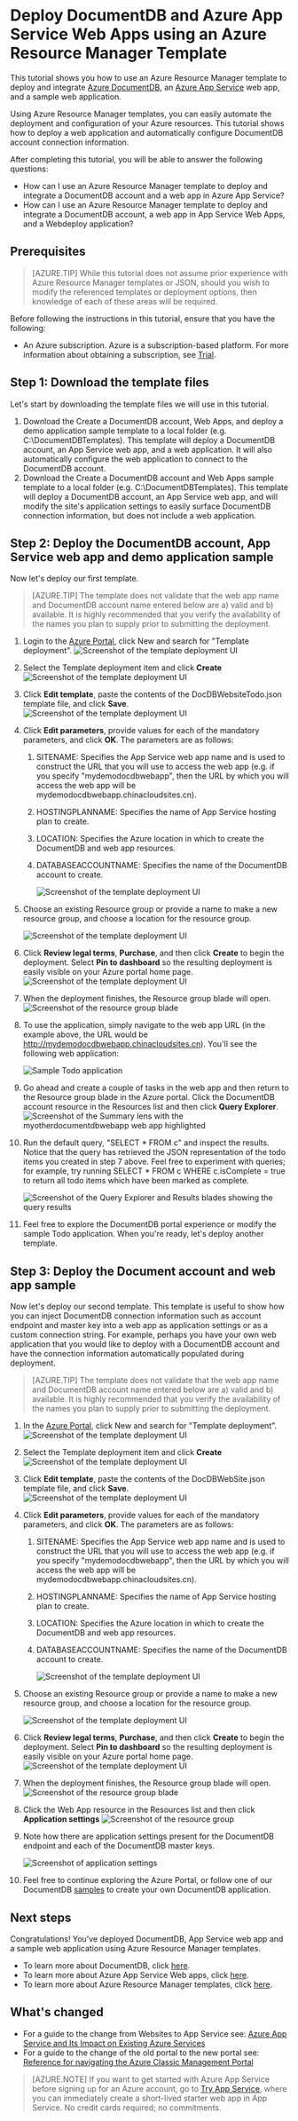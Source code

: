 <properties
    pageTitle="Deploy a web app with a template - Azure DocumentDB | Azure"
    description="Learn how to deploy a DocumentDB account, Azure App Service Web Apps, and a sample web application using an Azure Resource Manager template."
    services="documentdb, app-service\web"
    author="h0n"
    manager="jhubbard"
    editor="monicar"
    documentationcenter="" />
<tags
    ms.assetid="087d8786-1155-42c7-924b-0eaba5a8b3e0"
    ms.service="documentdb"
    ms.workload="data-services"
    ms.tgt_pltfrm="na"
    ms.devlang="na"
    ms.topic="article"
    ms.date="12/08/2016"
    wacn.date=""
    ms.author="hawong" />

# Deploy DocumentDB and Azure App Service Web Apps using an Azure Resource Manager Template
This tutorial shows you how to use an Azure Resource Manager template to deploy and integrate [Azure DocumentDB](/home/features/documentdb/), an [Azure App Service](/documentation/articles/app-service-changes-existing-services/) web app, and a sample web application.

Using Azure Resource Manager templates, you can easily automate the deployment and configuration of your Azure resources.  This tutorial shows how to deploy a web application and automatically configure DocumentDB account connection information.

After completing this tutorial, you will be able to answer the following questions:  

- How can I use an Azure Resource Manager template to deploy and integrate a DocumentDB account and a web app in Azure App Service?
- How can I use an Azure Resource Manager template to deploy and integrate a DocumentDB account, a web app in App Service Web Apps, and a Webdeploy application?

<a id="Prerequisites"></a>

## Prerequisites
> [AZURE.TIP]
> While this tutorial does not assume prior experience with Azure Resource Manager templates or JSON, should you wish to modify the referenced templates or deployment options, then knowledge of each of these areas will be required.
> 
> 

Before following the instructions in this tutorial, ensure that you have the following:

- An Azure subscription. Azure is a subscription-based platform.  For more information about obtaining a subscription, see [Trial](/pricing/1rmb-trial/).

## <a id="CreateDB"></a>Step 1: Download the template files
Let's start by downloading the template files we will use in this tutorial.

1. Download the Create a DocumentDB account, Web Apps, and deploy a demo application sample template to a local folder (e.g. C:\DocumentDBTemplates). This template will deploy a DocumentDB account, an App Service web app, and a web application.  It will also automatically configure the web application to connect to the DocumentDB account.
2. Download the Create a DocumentDB account and Web Apps sample template to a local folder (e.g. C:\DocumentDBTemplates). This template will deploy a DocumentDB account, an App Service web app, and will modify the site's application settings to easily surface DocumentDB connection information, but does not include a web application.  

<a id="Build"></a>

## Step 2: Deploy the DocumentDB account, App Service web app and demo application sample
Now let's deploy our first template.

> [AZURE.TIP]
> The template does not validate that the web app name and DocumentDB account name entered below are a) valid and b) available.  It is highly recommended that you verify the availability of the names you plan to supply prior to submitting the deployment.
> 
> 

1. Login to the [Azure Portal](https://portal.azure.cn), click New and search for "Template deployment".
    ![Screenshot of the template deployment UI](./media/documentdb-create-documentdb-website/TemplateDeployment1.png)
2. Select the Template deployment item and click **Create**
    ![Screenshot of the template deployment UI](./media/documentdb-create-documentdb-website/TemplateDeployment2.png)
3. Click **Edit template**, paste the contents of the DocDBWebsiteTodo.json template file, and click **Save**.
   ![Screenshot of the template deployment UI](./media/documentdb-create-documentdb-website/TemplateDeployment3.png)
4. Click **Edit parameters**, provide values for each of the mandatory parameters, and click **OK**.  The parameters are as follows:
   
   1. SITENAME: Specifies the App Service web app name and is used to construct the URL that you will use to access the web app (e.g. if you specify "mydemodocdbwebapp", then the URL by which you will access the web app will be mydemodocdbwebapp.chinacloudsites.cn).
   2. HOSTINGPLANNAME: Specifies the name of App Service hosting plan to create.
   3. LOCATION: Specifies the Azure location in which to create the DocumentDB and web app resources.
   4. DATABASEACCOUNTNAME: Specifies the name of the DocumentDB account to create.   
      
      ![Screenshot of the template deployment UI](./media/documentdb-create-documentdb-website/TemplateDeployment4.png)
5. Choose an existing Resource group or provide a name to make a new resource group, and choose a location for the resource group.

    ![Screenshot of the template deployment UI](./media/documentdb-create-documentdb-website/TemplateDeployment5.png)
6. Click **Review legal terms**, **Purchase**, and then click **Create** to begin the deployment.  Select **Pin to dashboard** so the resulting deployment is easily visible on your Azure portal home page.
   ![Screenshot of the template deployment UI](./media/documentdb-create-documentdb-website/TemplateDeployment6.png)
7. When the deployment finishes, the Resource group blade will open.
   ![Screenshot of the resource group blade](./media/documentdb-create-documentdb-website/TemplateDeployment7.png)  
8. To use the application, simply navigate to the web app URL (in the example above, the URL would be http://mydemodocdbwebapp.chinacloudsites.cn).  You'll see the following web application:
   
   ![Sample Todo application](./media/documentdb-create-documentdb-website/image2.png)
9. Go ahead and create a couple of tasks in the web app and then return to the Resource group blade in the Azure portal. Click the DocumentDB account resource in the Resources list and then click **Query Explorer**.
    ![Screenshot of the Summary lens with the myotherdocumentdbwebapp web app highlighted](./media/documentdb-create-documentdb-website/TemplateDeployment8.png)  
10. Run the default query, "SELECT * FROM c" and inspect the results.  Notice that the query has retrieved the JSON representation of the todo items you created in step 7 above.  Feel free to experiment with queries; for example, try running SELECT * FROM c WHERE c.isComplete = true to return all todo items which have been marked as complete.
    
    ![Screenshot of the Query Explorer and Results blades showing the query results](./media/documentdb-create-documentdb-website/image5.png)
11. Feel free to explore the DocumentDB portal experience or modify the sample Todo application.  When you're ready, let's deploy another template.

<a id="Build"></a> 

## Step 3: Deploy the Document account and web app sample
Now let's deploy our second template.  This template is useful to show how you can inject DocumentDB connection information such as account endpoint and master key into a web app as application settings or as a custom connection string. For example, perhaps you have your own web application that you would like to deploy with a DocumentDB account and have the connection information automatically populated during deployment.

> [AZURE.TIP]
> The template does not validate that the web app name and DocumentDB account name entered below are a) valid and b) available.  It is highly recommended that you verify the availability of the names you plan to supply prior to submitting the deployment.
> 
> 

1. In the [Azure Portal](https://portal.azure.cn), click New and search for "Template deployment".
    ![Screenshot of the template deployment UI](./media/documentdb-create-documentdb-website/TemplateDeployment1.png)
2. Select the Template deployment item and click **Create**
    ![Screenshot of the template deployment UI](./media/documentdb-create-documentdb-website/TemplateDeployment2.png)
3. Click **Edit template**, paste the contents of the DocDBWebSite.json template file, and click **Save**.
   ![Screenshot of the template deployment UI](./media/documentdb-create-documentdb-website/TemplateDeployment3.png)
4. Click **Edit parameters**, provide values for each of the mandatory parameters, and click **OK**.  The parameters are as follows:
   
   1. SITENAME: Specifies the App Service web app name and is used to construct the URL that you will use to access the web app (e.g. if you specify "mydemodocdbwebapp", then the URL by which you will access the web app will be mydemodocdbwebapp.chinacloudsites.cn).
   2. HOSTINGPLANNAME: Specifies the name of App Service hosting plan to create.
   3. LOCATION: Specifies the Azure location in which to create the DocumentDB and web app resources.
   4. DATABASEACCOUNTNAME: Specifies the name of the DocumentDB account to create.   
      
      ![Screenshot of the template deployment UI](./media/documentdb-create-documentdb-website/TemplateDeployment4.png)
5. Choose an existing Resource group or provide a name to make a new resource group, and choose a location for the resource group.

    ![Screenshot of the template deployment UI](./media/documentdb-create-documentdb-website/TemplateDeployment5.png)
6. Click **Review legal terms**, **Purchase**, and then click **Create** to begin the deployment.  Select **Pin to dashboard** so the resulting deployment is easily visible on your Azure portal home page.
   ![Screenshot of the template deployment UI](./media/documentdb-create-documentdb-website/TemplateDeployment6.png)
7. When the deployment finishes, the Resource group blade will open.
   ![Screenshot of the resource group blade](./media/documentdb-create-documentdb-website/TemplateDeployment7.png)  
8. Click the Web App resource in the Resources list and then click **Application settings**
    ![Screenshot of the resource group](./media/documentdb-create-documentdb-website/TemplateDeployment9.png)  
9. Note how there are application settings present for the DocumentDB endpoint and each of the DocumentDB master keys.

    ![Screenshot of application settings](./media/documentdb-create-documentdb-website/TemplateDeployment10.png)  
10. Feel free to continue exploring the Azure Portal, or follow one of our DocumentDB [samples](/documentation/articles/documentdb-dotnet-samples/) to create your own DocumentDB application.

<a name="NextSteps"></a>

## Next steps
Congratulations! You've deployed DocumentDB, App Service web app and a sample web application using Azure Resource Manager templates.

- To learn more about DocumentDB, click [here](/documentation/services/documentdb/).
- To learn more about Azure App Service Web apps, click [here](/documentation/services/web-sites/).
- To learn more about Azure Resource Manager templates, click [here](https://msdn.microsoft.com/zh-cn/library/azure/dn790549.aspx).

## What's changed
- For a guide to the change from Websites to App Service see: [Azure App Service and Its Impact on Existing Azure Services](/documentation/articles/app-service-changes-existing-services/)
- For a guide to the change of the old portal to the new portal see: [Reference for navigating the Azure Classic Management Portal](/documentation/articles/app-service-web-app-azure-portal/)

> [AZURE.NOTE]
> If you want to get started with Azure App Service before signing up for an Azure account, go to [Try App Service](http://go.microsoft.com/fwlink/?LinkId=523751), where you can immediately create a short-lived starter web app in App Service. No credit cards required; no commitments.
> 
> 

